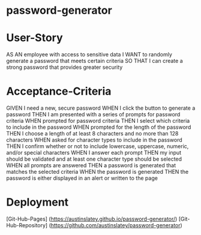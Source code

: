 # password-generator


# User-Story
AS AN employee with access to sensitive data
I WANT to randomly generate a password that meets certain criteria
SO THAT I can create a strong password that provides greater security
# Acceptance-Criteria
GIVEN I need a new, secure password
WHEN I click the button to generate a password
THEN I am presented with a series of prompts for password criteria
WHEN prompted for password criteria
THEN I select which criteria to include in the password
WHEN prompted for the length of the password
THEN I choose a length of at least 8 characters and no more than 128 characters
WHEN asked for character types to include in the password
THEN I confirm whether or not to include lowercase, uppercase, numeric, and/or special characters
WHEN I answer each prompt
THEN my input should be validated and at least one character type should be selected
WHEN all prompts are answered
THEN a password is generated that matches the selected criteria
WHEN the password is generated
THEN the password is either displayed in an alert or written to the page

# Deployment 
[Git-Hub-Pages] (https://austinslatey.github.io/password-generator/)
[Git-Hub-Repository] (https://github.com/austinslatey/password-generator)